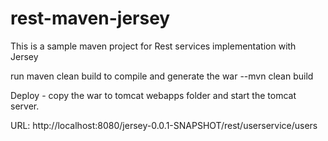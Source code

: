 # rest-maven-jersey
This is a sample maven project for Rest services implementation with Jersey

run maven clean build to compile and generate the war
--mvn clean build

Deploy - copy the war to tomcat webapps folder and start the tomcat server.

URL:
http://localhost:8080/jersey-0.0.1-SNAPSHOT/rest/userservice/users
